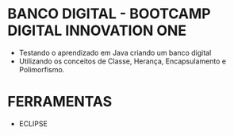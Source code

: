 # BANCO DIGITAL - BOOTCAMP DIGITAL INNOVATION ONE

- Testando o aprendizado em Java criando um banco digital
- Utilizando os conceitos de Classe, Herança, Encapsulamento e Polimorfismo. 


# FERRAMENTAS 

- ECLIPSE

